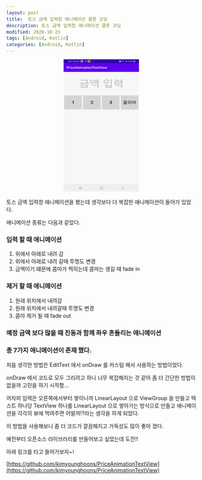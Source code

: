 ```yaml
---
layout: post
title:  토스 금액 입력창 애니메이션 클론 코딩
description: 토스 금액 입력창 애니메이션 클론 코딩
modified: 2020-10-23
tags: [Android, Kotlin]
categories: [Android, Kotlin]
---
```

<figure>
    <p align="center">
	    <img src="/images/2020-10-23-android-toss-animation.gif" alt="" width="200" height="350"/>
	</p>
</figure>

토스 금액 입력창 애니메이션을 봤는데 생각보다 더 복잡한 애니메이션이 들어가 있었다.

애니메이션 종류는 다음과 같았다.

### 입력 할 때 애니메이션
1. 위에서 아래로 내려 감
2. 위에서 아래로 내려 갈때 투명도 변경
3. 금액이기 떄문에 콤마가 찍히는데 콤마는 생길 때 fade in

### 제거 할 때 애니메이션
1. 원래 위치에서 내려감
2. 원래 위치에서 내려갈때 투명도 변경
3. 콤마 제거 될 때 fade out

### 예정 금액 보다 많을 때 진동과 함께 좌우 흔들리는 애니메이션

### 총 7가지 애니메이션이 존재 했다.

처음 생각한 방법은 EditText 에서 onDraw 를 커스텀 해서 사용하는 방법이었다.

onDraw 에서 코드로 모두 그리려고 하니 너무 복잡해지는 것 같아 좀 더 간단한 방법이 없을까 고민을 하기 시작함...

어차피 입력은 오른쪽에서부터 쌓이니까 LinearLayout 으로 ViewGroup 을 만들고 텍스트 하나당 TextView 하나를 LinearLayout 으로 쌓아가는 방식으로 만들고 애니메이션을 각각의 뷰에 먹여주면 어떨까!?라는 생각을 하게 되었다.

이 방법을 사용해보니 좀 더 코드가 깔끔해지고 가독성도 많이 좋아 졌다.

예전부터 오픈소스 라이브러리를 만들어보고 싶었는데 도전!!

아래 링크를 타고 들어가보자~!

[https://github.com/kimyounghoons/PriceAnimationTextView](https://github.com/kimyounghoons/PriceAnimationTextView)